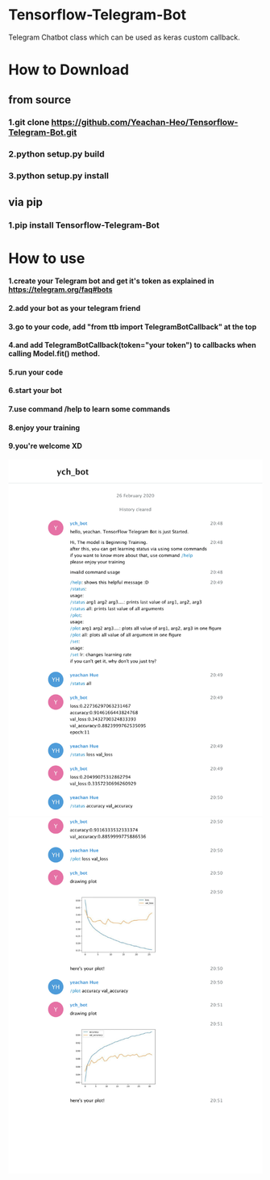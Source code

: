 # Tensorflow-Telegram-Bot
Telegram Chatbot class which can be used as keras custom callback.
# How to Download
## from source
### 1.git clone https://github.com/Yeachan-Heo/Tensorflow-Telegram-Bot.git
### 2.python setup.py build
### 3.python setup.py install
## via pip
### 1.pip install Tensorflow-Telegram-Bot
# How to use
#### 1.create your Telegram bot and get it's token as explained in https://telegram.org/faq#bots  
#### 2.add your bot as your telegram friend  
#### 3.go to your code, add "from ttb import TelegramBotCallback" at the top 
#### 4.and add TelegramBotCallback(token="your token") to callbacks when calling Model.fit() method.
#### 5.run your code  
#### 6.start your bot  
#### 7.use command /help to learn some commands  
#### 8.enjoy your training  
#### 9.you're welcome XD  

![Alt Image text](/images/example-1.jpg?raw=true "example")
![Alt Image text](/images/example-2.jpg?raw=true)
